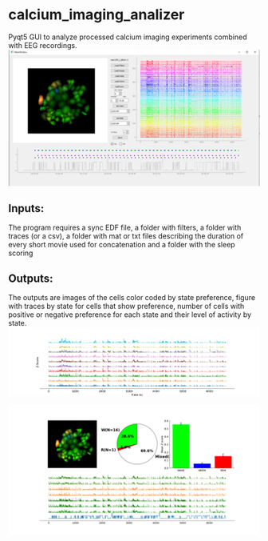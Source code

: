 # calcium_imaging_analizer
Pyqt5 GUI to analyze processed calcium imaging experiments combined with EEG recordings. 
![GUI](gui.png)

## Inputs:
The program requires  a sync EDF file, a folder with filters, a folder with traces (or a csv), a folder with mat or txt files describing the duration of every short movie used for concatenation and a folder with the sleep scoring

## Outputs:
The outputs are images of the cells color coded by state preference, figure with traces by state for cells that show preference, number of cells with positive or negative preference for each state and their level of activity by state. 
![traces](ca_traces.png)

![summary outpuy](output.png)
